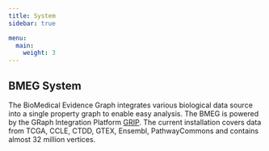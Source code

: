 ```yaml
---
title: System
sidebar: true

menu:
  main:
    weight: 3
---
```



BMEG System
-----------

The BioMedical Evidence Graph integrates various biological data source into a single property graph to enable easy analysis. The BMEG is powered by the GRaph Integration Platform [GRIP](https://github.com/bmeg/GRIP). The current installation covers data from TCGA, CCLE, CTDD, GTEX, Ensembl, PathwayCommons and contains almost 32 million vertices.
